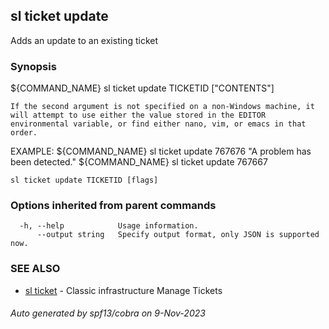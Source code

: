 ## sl ticket update

Adds an update to an existing ticket

### Synopsis

${COMMAND_NAME} sl ticket update TICKETID ["CONTENTS"] 
  
    If the second argument is not specified on a non-Windows machine, it will attempt to use either the value stored in the EDITOR environmental variable, or find either nano, vim, or emacs in that order.
  
EXAMPLE:
  ${COMMAND_NAME} sl ticket update 767676 "A problem has been detected."
  ${COMMAND_NAME} sl ticket update 767667

```
sl ticket update TICKETID [flags]
```

### Options inherited from parent commands

```
  -h, --help            Usage information.
      --output string   Specify output format, only JSON is supported now.
```

### SEE ALSO

* [sl ticket](sl_ticket.md)	 - Classic infrastructure Manage Tickets

###### Auto generated by spf13/cobra on 9-Nov-2023

